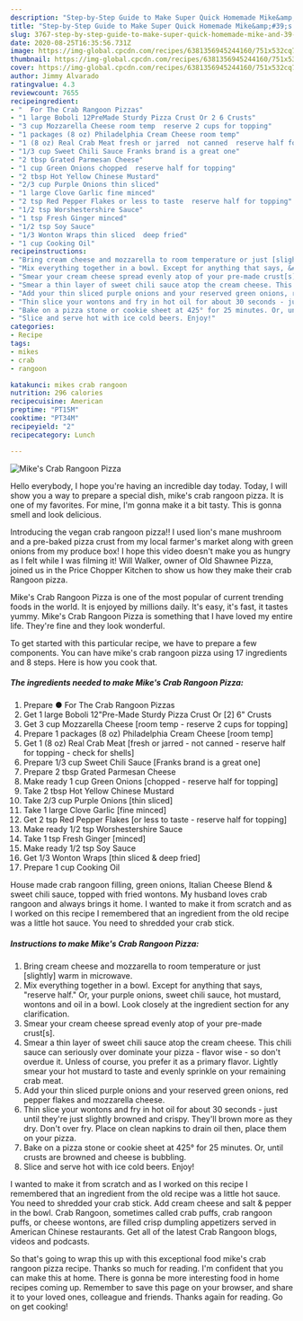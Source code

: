 ```yaml
---
description: "Step-by-Step Guide to Make Super Quick Homemade Mike&amp;#39;s Crab Rangoon Pizza"
title: "Step-by-Step Guide to Make Super Quick Homemade Mike&amp;#39;s Crab Rangoon Pizza"
slug: 3767-step-by-step-guide-to-make-super-quick-homemade-mike-and-39-s-crab-rangoon-pizza
date: 2020-08-25T16:35:56.731Z
image: https://img-global.cpcdn.com/recipes/6381356945244160/751x532cq70/mikes-crab-rangoon-pizza-recipe-main-photo.jpg
thumbnail: https://img-global.cpcdn.com/recipes/6381356945244160/751x532cq70/mikes-crab-rangoon-pizza-recipe-main-photo.jpg
cover: https://img-global.cpcdn.com/recipes/6381356945244160/751x532cq70/mikes-crab-rangoon-pizza-recipe-main-photo.jpg
author: Jimmy Alvarado
ratingvalue: 4.3
reviewcount: 7655
recipeingredient:
- "  For The Crab Rangoon Pizzas"
- "1 large Boboli 12PreMade Sturdy Pizza Crust Or 2 6 Crusts"
- "3 cup Mozzarella Cheese room temp  reserve 2 cups for topping"
- "1 packages (8 oz) Philadelphia Cream Cheese room temp"
- "1 (8 oz) Real Crab Meat fresh or jarred  not canned  reserve half for topping  check for shells"
- "1/3 cup Sweet Chili Sauce Franks brand is a great one"
- "2 tbsp Grated Parmesan Cheese"
- "1 cup Green Onions chopped  reserve half for topping"
- "2 tbsp Hot Yellow Chinese Mustard"
- "2/3 cup Purple Onions thin sliced"
- "1 large Clove Garlic fine minced"
- "2 tsp Red Pepper Flakes or less to taste  reserve half for topping"
- "1/2 tsp Worshestershire Sauce"
- "1 tsp Fresh Ginger minced"
- "1/2 tsp Soy Sauce"
- "1/3 Wonton Wraps thin sliced  deep fried"
- "1 cup Cooking Oil"
recipeinstructions:
- "Bring cream cheese and mozzarella to room temperature or just [slightly] warm in microwave."
- "Mix everything together in a bowl. Except for anything that says, &#34;reserve half.&#34; Or, your purple onions, sweet chili sauce, hot mustard, wontons and oil in a bowl. Look closely at the ingredient section for any clarification."
- "Smear your cream cheese spread evenly atop of your pre-made crust[s]."
- "Smear a thin layer of sweet chili sauce atop the cream cheese. This chili sauce can seriously over dominate your pizza - flavor wise - so don&#39;t overdue it. Unless of course, you prefer it as a primary flavor. Lightly smear your hot mustard to taste and evenly sprinkle on your remaining crab meat."
- "Add your thin sliced purple onions and your reserved green onions, red pepper flakes and mozzarella cheese."
- "Thin slice your wontons and fry in hot oil for about 30 seconds - just until they&#39;re just slightly browned and crispy. They&#39;ll brown more as they dry. Don&#39;t over fry. Place on clean napkins to drain oil then, place them on your pizza."
- "Bake on a pizza stone or cookie sheet at 425° for 25 minutes. Or, until crusts are browned and cheese is bubbling."
- "Slice and serve hot with ice cold beers. Enjoy!"
categories:
- Recipe
tags:
- mikes
- crab
- rangoon

katakunci: mikes crab rangoon 
nutrition: 296 calories
recipecuisine: American
preptime: "PT15M"
cooktime: "PT34M"
recipeyield: "2"
recipecategory: Lunch

---
```



![Mike&#39;s Crab Rangoon Pizza](https://img-global.cpcdn.com/recipes/6381356945244160/751x532cq70/mikes-crab-rangoon-pizza-recipe-main-photo.jpg)

Hello everybody, I hope you're having an incredible day today. Today, I will show you a way to prepare a special dish, mike&#39;s crab rangoon pizza. It is one of my favorites. For mine, I'm gonna make it a bit tasty. This is gonna smell and look delicious.

Introducing the vegan crab rangoon pizza!! I used lion&#39;s mane mushroom and a pre-baked pizza crust from my local farmer&#39;s market along with green onions from my produce box! I hope this video doesn&#39;t make you as hungry as I felt while I was filming it! Will Walker, owner of Old Shawnee Pizza, joined us in the Price Chopper Kitchen to show us how they make their crab Rangoon pizza.

Mike&#39;s Crab Rangoon Pizza is one of the most popular of current trending foods in the world. It is enjoyed by millions daily. It's easy, it's fast, it tastes yummy. Mike&#39;s Crab Rangoon Pizza is something that I have loved my entire life. They're fine and they look wonderful.


To get started with this particular recipe, we have to prepare a few components. You can have mike&#39;s crab rangoon pizza using 17 ingredients and 8 steps. Here is how you cook that.

<!--inarticleads1-->

##### The ingredients needed to make Mike&#39;s Crab Rangoon Pizza:

1. Prepare  ● For The Crab Rangoon Pizzas
1. Get 1 large Boboli 12&#34;Pre-Made Sturdy Pizza Crust Or [2] 6&#34; Crusts
1. Get 3 cup Mozzarella Cheese [room temp - reserve 2 cups for topping]
1. Prepare 1 packages (8 oz) Philadelphia Cream Cheese [room temp]
1. Get 1 (8 oz) Real Crab Meat [fresh or jarred - not canned - reserve half for topping - check for shells]
1. Prepare 1/3 cup Sweet Chili Sauce [Franks brand is a great one]
1. Prepare 2 tbsp Grated Parmesan Cheese
1. Make ready 1 cup Green Onions [chopped - reserve half for topping]
1. Take 2 tbsp Hot Yellow Chinese Mustard
1. Take 2/3 cup Purple Onions [thin sliced]
1. Take 1 large Clove Garlic [fine minced]
1. Get 2 tsp Red Pepper Flakes [or less to taste - reserve half for topping]
1. Make ready 1/2 tsp Worshestershire Sauce
1. Take 1 tsp Fresh Ginger [minced]
1. Make ready 1/2 tsp Soy Sauce
1. Get 1/3 Wonton Wraps [thin sliced &amp; deep fried]
1. Prepare 1 cup Cooking Oil


House made crab rangoon filling, green onions, Italian Cheese Blend &amp; sweet chili sauce, topped with fried wontons. My husband loves crab rangoon and always brings it home. I wanted to make it from scratch and as I worked on this recipe I remembered that an ingredient from the old recipe was a little hot sauce. You need to shredded your crab stick. 

<!--inarticleads2-->

##### Instructions to make Mike&#39;s Crab Rangoon Pizza:

1. Bring cream cheese and mozzarella to room temperature or just [slightly] warm in microwave.
1. Mix everything together in a bowl. Except for anything that says, &#34;reserve half.&#34; Or, your purple onions, sweet chili sauce, hot mustard, wontons and oil in a bowl. Look closely at the ingredient section for any clarification.
1. Smear your cream cheese spread evenly atop of your pre-made crust[s].
1. Smear a thin layer of sweet chili sauce atop the cream cheese. This chili sauce can seriously over dominate your pizza - flavor wise - so don&#39;t overdue it. Unless of course, you prefer it as a primary flavor. Lightly smear your hot mustard to taste and evenly sprinkle on your remaining crab meat.
1. Add your thin sliced purple onions and your reserved green onions, red pepper flakes and mozzarella cheese.
1. Thin slice your wontons and fry in hot oil for about 30 seconds - just until they&#39;re just slightly browned and crispy. They&#39;ll brown more as they dry. Don&#39;t over fry. Place on clean napkins to drain oil then, place them on your pizza.
1. Bake on a pizza stone or cookie sheet at 425° for 25 minutes. Or, until crusts are browned and cheese is bubbling.
1. Slice and serve hot with ice cold beers. Enjoy!


I wanted to make it from scratch and as I worked on this recipe I remembered that an ingredient from the old recipe was a little hot sauce. You need to shredded your crab stick. Add cream cheese and salt &amp; pepper in the bowl. Crab Rangoon, sometimes called crab puffs, crab rangoon puffs, or cheese wontons, are filled crisp dumpling appetizers served in American Chinese restaurants. Get all of the latest Crab Rangoon blogs, videos and podcasts. 

So that's going to wrap this up with this exceptional food mike&#39;s crab rangoon pizza recipe. Thanks so much for reading. I'm confident that you can make this at home. There is gonna be more interesting food in home recipes coming up. Remember to save this page on your browser, and share it to your loved ones, colleague and friends. Thanks again for reading. Go on get cooking!
